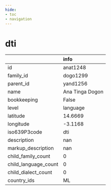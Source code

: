 ```yaml
---
hide:
- toc
- navigation
---
```

# dti
|                      | info            |
|:---------------------|:----------------|
| id                   | anat1248        |
| family_id            | dogo1299        |
| parent_id            | yand1256        |
| name                 | Ana Tinga Dogon |
| bookkeeping          | False           |
| level                | language        |
| latitude             | 14.6669         |
| longitude            | -3.1168         |
| iso639P3code         | dti             |
| description          | nan             |
| markup_description   | nan             |
| child_family_count   | 0               |
| child_language_count | 0               |
| child_dialect_count  | 0               |
| country_ids          | ML              |